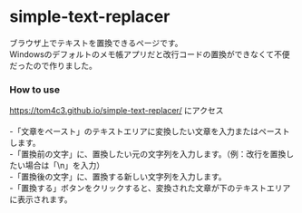 # simple-text-replacer
ブラウザ上でテキストを置換できるページです。</br>
Windowsのデフォルトのメモ帳アプリだと改行コードの置換ができなくて不便だったので作りました。</br>

### How to use
 https://tom4c3.github.io/simple-text-replacer/ にアクセス</br></br>
-「文章をペースト」のテキストエリアに変換したい文章を入力またはペーストします。</br>
-「置換前の文字」に、置換したい元の文字列を入力します。（例：改行を置換したい場合は「\n」を入力）</br>
-「置換後の文字」に、置換する新しい文字列を入力します。</br>
-「置換する」ボタンをクリックすると、変換された文章が下のテキストエリアに表示されます。</br>
